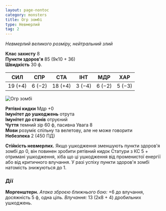 ```yaml
---
layout: page-nontoc
category: monsters
title: Огр зомбі
type: Невмерлий
tag: 2
---
```


_Невмерлий великого розміру, нейтральний злий_

**Клас захисту** 8    
**Пункти здоров'я** 85 (9к10 + 36)    
**Швидкість** 30 ф.

| СИЛ     | СПР    | СТА     | ІНТ    | МДР    | ХАР    |
| ------- | ------ | ------- | ------ | ------ | ------ |
| 19 (+4) | 6 (−2) | 18 (+4) | 3 (−4) | 6 (−2) | 5 (−3) |

![Огр зомбі](https://www.dndbeyond.com/avatars/thumbnails/30836/792/1000/1000/638063944606051354.png)

**Рятівні кидки** Мдр +0    
**Імунітет до ушкоджень** отрута    
**Імунітет до станів** отруєний    
**Чуття** темний зір 60 ф, пасивна Увага 8    
**Мови** розуміє спільну та велетову, але не може говорити    
**Небезпека** 2 (450 ПД)

**Стійкість невмерлих.** Якщо ушкодження зменшують пункти здоров'я зомбі до 0, він повинен зробити рятівний кидок Статури з КС 5 + отримані ушкодження, хіба що ці ушкодження від променистої енергії або від критичного влучання. У разі успіху пункти здоров'я зомбі натомість знижуються до 1.

### Дії
**Моргенштерн.** _Атака зброєю ближнього бою:_ +6 до влучання, досяжність 5 ф, одна ціль. _Влучання:_ 13 (2к8 + 4) дробильних ушкоджень.
